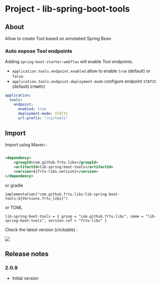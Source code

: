 # Project - lib-spring-boot-tools

## About

Allow to create Tool based on annotated Spring Bean

### Auto expose Tool endpoints

Adding `spring-boot-starter-webflux` will enable Tool endpoints.

* `application.tools.endpoint.enabled` allow to enable `true` (default) or `false`
* `application.tools.endpoint.deployment-mode` configure endpoint `STATIC` (default) `DYNAMIC`

```yaml
application:
  tools:
    endpoint:
      enabled: true
      deployment-mode: STATIC
      url-prefix: "/v1/tools"
```

## Import

Import using Maven :

```XML

<dependency>
    <groupId>com.github.frtu.libs</groupId>
    <artifactId>lib-spring-boot-tools</artifactId>
    <version>${frtu-libs.version}</version>
</dependency>
```

or gradle

```
implementation("com.github.frtu.libs:lib-spring-boot-tools:${Versions.frtu_libs}")
```

or TOML

```
lib-spring-boot-tools = { group = "com.github.frtu.libs", name = "lib-spring-boot-tools", version.ref = "frtu-libs" }
```

Check the latest version (clickable) :

[<img src="https://img.shields.io/maven-central/v/com.github.frtu.libs/lib-spring-boot-tools.svg?label=latest%20release%20:%20lib-spring-boot-tools"/>](https://search.maven.org/#search%7Cga%7C1%7Ca%3A%22lib-utils%22+g%3A%22com.github.frtu.libs%22)

## Release notes

### 2.0.9

* Initial version

